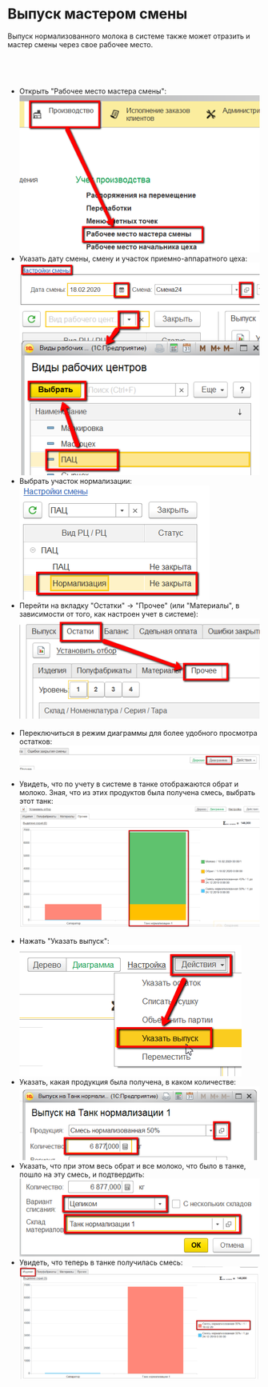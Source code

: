 # Выпуск мастером смены


Выпуск нормализованного молока в системе также может отразить и мастер
смены через свое рабочее место.

 

 

-   Открыть "Рабочее место мастера смены":  
![](ByShiftWizard.assets/drex_vypusk_masterom_smeny_3_custom.png)
-   Указать дату смены, смену и участок приемно-аппаратного цеха:  
![](ByShiftWizard.assets/drex_vypusk_masterom_smeny_3_custom_2.png)  
![](ByShiftWizard.assets/drex_vypusk_masterom_smeny_3_custom_3.png)
-   Выбрать участок нормализации:  
![](ByShiftWizard.assets/drex_vypusk_masterom_smeny_3_custom_4.png)
-   Перейти на вкладку "Остатки" -\> "Прочее" (или "Материалы", в
    зависимости от того, как настроен учет в системе):  
![](ByShiftWizard.assets/drex_vypusk_masterom_smeny_3_custom_5.png) 
-   Переключиться в режим диаграммы для более удобного просмотра
    остатков:  
![](ByShiftWizard.assets/drex_vypusk_masterom_smeny_3_custom_6.png) 
-   Увидеть, что по учету в системе в танке отображаются обрат и молоко.
    Зная, что из этих продуктов была получена смесь, выбрать этот танк:  
![](ByShiftWizard.assets/drex_vypusk_masterom_smeny_3_custom_7.png) 
-   Нажать "Указать выпуск":  
![](ByShiftWizard.assets/drex_vypusk_masterom_smeny_3_custom_8.png)
-   Указать, какая продукция была получена, в каком количестве:  
![](ByShiftWizard.assets/drex_vypusk_masterom_smeny_3_custom_9.png)
-   Указать, что при этом весь обрат и все молоко, что было в танке,
    пошло на эту смесь, и подтвердить:  
![](ByShiftWizard.assets/drex_vypusk_masterom_smeny_3_custom_10.png)
-   Увидеть, что теперь в танке получилась смесь:  
![](ByShiftWizard.assets/drex_vypusk_masterom_smeny_3_custom_11.png)
